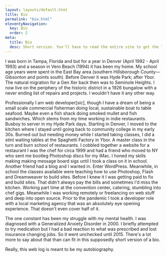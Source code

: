 ```yaml
---
layout: layouts/default.html
title: Bio
permalink: "bio.html"
eleventyNavigation:
  key: Bio
  order: 2
meta:
  title: Bio
  desc: Short version. You'll have to read the entire site to get the long version. Mostly.
---
```


I was born in Tampa, Florida and but for a year in Denver (April 1992 - April 1993) and a season in Vero Beach (1994) it has been my home. My school age years were spent in the East Bay area (southern Hillsborough County—Gibsonton and points south). Before Denver it was Hyde Park; after Ybor. The natural migration for a Gen Xer back then was to Seminole Heights. I now live on the periphery of the historic district in a 1926 bungalow with a never ending list of repairs and projects. I wouldn't have it any other way.

Professionally I am web developer[*sic*], though I have a dream of being a small scale commercial fisherman doing local, sustainable boat to table seafood. Maybe even a fish shack doing smoked mullet and fish sandwiches. Which stems from my time working in indie restaurants. Busboy to server in my Hyde Park days. Starting in Denver, I moved to the kitchen where I stayed until going back to community college in my early 30s. Burned out but needing money while I started taking classes, I did a stint waiting tables at the Spaghetti Factory in Ybor. A master class in the turn and burn school of restaurants. I cobbled together a website for a restaurant I was the chef for circa 1999 and had a friend who moved to NY who sent me bootleg Photoshop discs for my iMac. I honed my skills making making message board sigs until I took a class on it in school. Another friend had a blog and I wanted in. Enter WordPress. Meanwhile, in school the classes available were teaching how to use Photoshop, Flash and Dreamweaver to build sites. Before I knew it I was getting paid to fix and build sites. That didn't always pay the bills and sometimes I'd miss the kitchen. Working part time at the convention center, catering, stumbling into chef gigs. Meanwhile I was working remotely or freelancing on web stuff and deep into open source. Prior to the pandemic I took a developer role with a local marketing agency that was an absolutely eye opening experience. That doesn't even cover half of it.

The one constant has been my struggle with my mental health. I was diagnosed with a Generalized Anxiety Disorder in 2000. I briefly attempted to try medication but I had a bad reaction to what was prescribed and lost insurance changing jobs. So it went unchecked until 2015. There's a lot more to say about that than can fit in this supposedly short version of a bio.

Really, this web log is meant to be my autobiography.
 